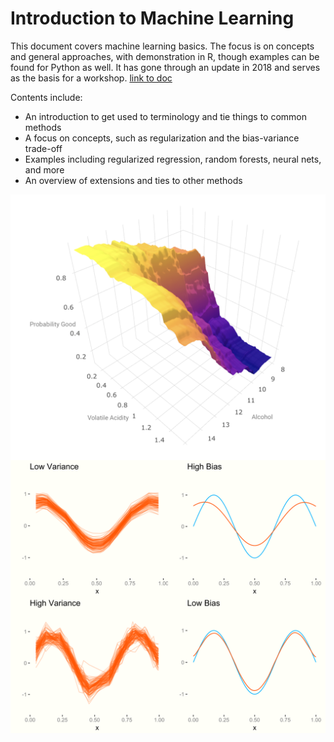 # Introduction to Machine Learning

This document covers machine learning basics.  The focus is on concepts and general approaches, with demonstration in R, though examples can be found for Python as well.  It has gone through an update in 2018 and serves as the basis for a workshop. [link to doc](http://m-clark.github.io/introduction-to-machine-learning/)

Contents include:

- An introduction to get used to terminology and tie things to common methods
- A focus on concepts, such as regularization and the bias-variance trade-off
- Examples including regularized regression, random forests, neural nets, and more
- An overview of extensions and ties to other methods

<img src="img/readmeimg1.png" style="display:block; margin: 0 auto;">
<img src="img/biasvar_gp.svg" style="display:block; margin: 0 auto;">